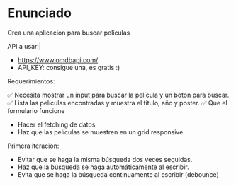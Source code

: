 # Enunciado

Crea una aplicacion para buscar películas

API a usar:|

- https://www.omdbapi.com/
- API_KEY: consigue una, es gratis :)

Requerimientos:

✅ Necesita mostrar un input para buscar la película y un boton para buscar.
✅ Lista las películas encontradas y muestra el título, año y poster.
✅ Que el formulario funcione
- Hacer el fetching de datos
- Haz que las películas se muestren en un grid responsive.

Primera iteracion:

- Evitar que se haga la misma búsqueda dos veces seguidas.
- Haz que la búsqueda se haga automáticamente al escribir.
- Evita que se haga la búsqueda continuamente al escribir (debounce)